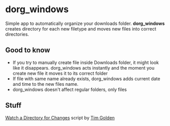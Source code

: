 # dorg_windows

Simple app to automatically organize your downloads folder. **dorg_windows** creates directory for each new filetype and moves new files into correct directories.

## Good to know

- If you try to manually create file inside Downloads folder, it might look like it disappears. dorg_windows acts instantly and the moment you create new file it moves it to its correct folder
- If file with same name already exists, dorg_windows adds current date and time to the new files name.
- dorg_windows doesn't affect regular folders, only files


## Stuff

[Watch a Directory for Changes](http://timgolden.me.uk/python/win32_how_do_i/watch_directory_for_changes.html) script by [Tim Golden](http://timgolden.me.uk/index.html)